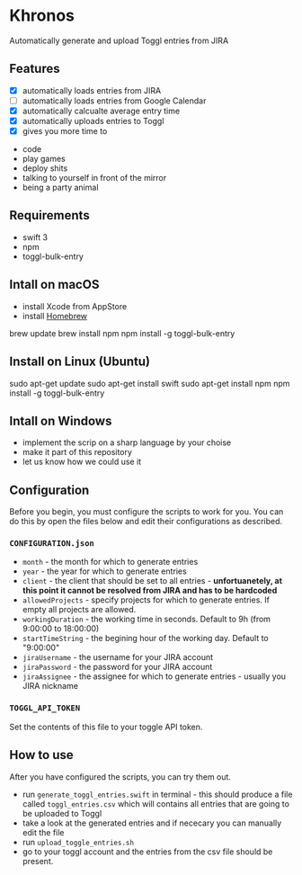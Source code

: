 # Khronos

Automatically generate and upload Toggl entries from JIRA

## Features
- [x] automatically loads entries from JIRA
- [ ] automatically loads entries from Google Calendar
- [x] automatically calcualte average entry time
- [x] automatically uploads entries to Toggl
- [x] gives you more time to 
- code
- play games
- deploy shits
- talking to yourself in front of the mirror
- being a party animal

## Requirements
- swift 3
- npm
- toggl-bulk-entry

## Intall on macOS

- install Xcode from AppStore
- install [Homebrew](https://brew.sh)

brew update
brew install npm
npm install -g toggl-bulk-entry

## Install on Linux (Ubuntu)

sudo apt-get update
sudo apt-get install swift
sudo apt-get install npm
npm install -g toggl-bulk-entry

## Intall on Windows

- implement the scrip on a sharp language by your choise
- make it part of this repository
- let us know how we could use it

## Configuration

Before you begin, you must configure the scripts to work for you. You can do this by open the files below and edit their configurations as described.

### `CONFIGURATION.json`
- `month` - the month for which to generate entries
- `year` - the year for which to generate entries
- `client` - the client that should be set to all entries - **unfortuanetely, at this point it cannot be resolved from JIRA and has to be hardcoded**
- `allowedProjects` - specify projects for which to generate entries. If empty all projects are allowed.
- `workingDuration` - the working time in seconds. Default to 9h (from 9:00:00 to 18:00:00)
- `startTimeString` - the begining hour of the working day. Default to "9:00:00"
- `jiraUsername` - the username for your JIRA account
- `jiraPassword` - the password for your JIRA account
- `jiraAssignee` - the assignee for which to generate entries - usually you JIRA nickname

### `TOGGL_API_TOKEN`
Set the contents of this file to  your toggle API token.

## How to use

After you have configured the scripts, you can try them out.

- run `generate_toggl_entries.swift` in terminal - this should produce a file called `toggl_entries.csv` which will contains all entries that are going to be uploaded to Toggl
- take a look at the generated entries and if nececary you can manually edit the file
- run `upload_toggle_entries.sh`
- go to your toggl account and the entries from the csv file should be present.

